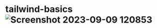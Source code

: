 # tailwind-basics![Screenshot 2023-09-09 120853](https://github.com/tamojitalwaysghosh/tailwind-basics/assets/98613922/984a534d-6dfe-43b4-a9c7-59873748d079)
